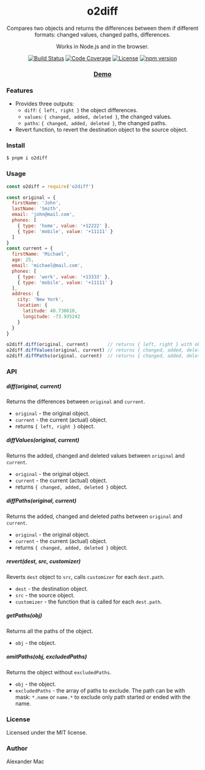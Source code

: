 <p align="center">
  <h1 align="center">o2diff</h1>
  <p align="center">Compares two objects and returns the differences between them if different formats: changed values, changed paths, differences.</p>
  <p align="center">Works in Node.js and in the browser.</p>
  <p align="center">
    <a href="https://github.com/alexandermac/o2diff/actions/workflows/ci.yml?query=branch%3Amaster"><img src="https://github.com/alexandermac/o2diff/actions/workflows/ci.yml/badge.svg" alt="Build Status"></a>
    <a href="https://codecov.io/gh/AlexanderMac/o2diff"><img src="https://codecov.io/gh/AlexanderMac/o2diff/branch/master/graph/badge.svg" alt="Code Coverage"></a>
    <a href="LICENSE"><img src="https://img.shields.io/github/license/alexandermac/o2diff.svg" alt="License"></a>
    <a href="https://badge.fury.io/js/o2diff"><img src="https://badge.fury.io/js/o2diff.svg" alt="npm version"></a>
  </p>
  <h3 align="center"><a href="https://alexandermac.github.io/o2diff">Demo</a></h3>
</p>

### Features
- Provides three outputs:
  - `diff`: `{ left, right }` the object differences.
  - `values`: `{ changed, added, deleted }`, the changed values.
  - `paths`: `{ changed, added, deleted }`, the changed paths.
- Revert function, to revert the destination object to the source object.

### Install
```bash
$ pnpm i o2diff
```

### Usage
```js
const o2diff = require('o2diff')

const original = {
  firstName: 'John',
  lastName: 'Smith',
  email: 'john@mail.com',
  phones: [
    { type: 'home', value: '+12222' },
    { type: 'mobile', value: '+11111' }
  ]
}
const current = {
  firstName: 'Michael',
  age: 25,
  email: 'michael@mail.com',
  phones: [
    { type: 'work', value: '+13333' },
    { type: 'mobile', value: '+11111' }
  ],
  address: {
    city: 'New York',
    location: {
      latitude: 40.730610,
      longitude: -73.935242
    }
  }
}

o2diff.diff(original, current)       // returns { left, right } with objects diff
o2diff.diffValues(original, current) // returns { changed, added, deleted } with values diff
o2diff.diffPaths(original, current)  // returns { changed, added, deleted } with paths diff
```

### API

##### diff(original, current)
Returns the differences between `original` and `current`.

  - `original` - the original object.
  - `current` - the current (actual) object.
  - returns `{ left, right }` object.

##### diffValues(original, current)
Returns the added, changed and deleted values between `original` and `current`.

  - `original` - the original object.
  - `current` - the current (actual) object.
  - returns `{ changed, added, deleted }` object.

##### diffPaths(original, current)
Returns the added, changed and deleted paths between `original` and `current`.

  - `original` - the original object.
  - `current` - the current (actual) object.
  - returns `{ changed, added, deleted }` object.

##### revert(dest, src, customizer)
Reverts `dest` object to `src`, calls `customizer` for each `dest.path`.

  - `dest` - the destination object.
  - `src` - the source object.
  - `customizer` - the function that is called for each `dest.path`.

##### getPaths(obj)
Returns all the paths of the object.

  - `obj` - the object.

##### omitPaths(obj, excludedPaths)
Returns the object without `excludedPaths`.

  - `obj` - the object.
  - `excludedPaths` - the array of paths to exclude. The path can be with mask: `*.name` or `name.*` to exclude only path started or ended with the name.

### License
Licensed under the MIT license.

### Author
Alexander Mac
